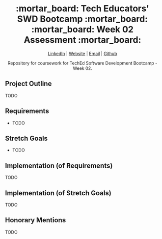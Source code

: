 <div align="center">
  <h1>:mortar_board: Tech Educators' SWD Bootcamp :mortar_board:<br/>:mortar_board: Week 02 Assessment :mortar_board:</h1>
  <p>
    <a href="http://www.LinkedIn.com/in/kevin-barr1988">LinkedIn</a> |
    <a href="http://kjb88.github.io">Website</a> |
    <a href="mailto:kevinbarr.business@gmail.com">Email</a> |
    <a href="https://github.com/KJB88">Github</a>
  </p>
<p>
  Repository for coursework for TechEd Software Development Bootcamp - Week 02.
</p>
</div>
<section>
<h2>Project Outline</h2>
TODO
</section>
<section>
<h2>Requirements</h2>
<ul>
<li>TODO</li>
</ul>
</section>
<section>
<h2>Stretch Goals</h2>
<ul>
<li>TODO</li>
</ul>
</section>
<section>
<h2>Implementation (of Requirements)</h2>
  TODO
</section>
<section>
  <h2>Implementation (of Stretch Goals)</h2>
TODO
</section>
<section>
  <h2>Honorary Mentions</h2>
TODO
</section>

